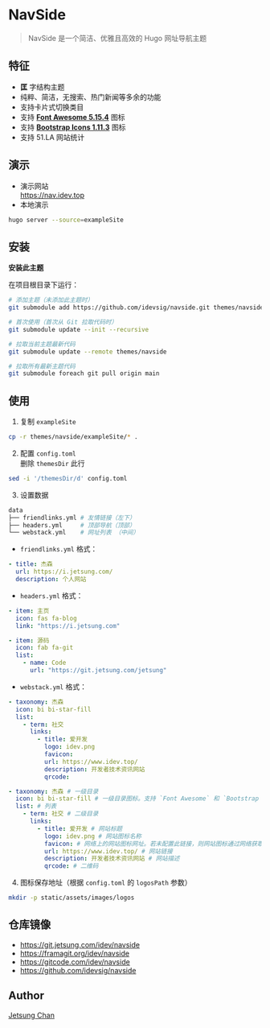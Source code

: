 # NavSide

> NavSide 是一个简洁、优雅且高效的 Hugo 网址导航主题

## 特征

- **匡** 字结构主题
- 纯粹、简洁，无搜索、热门新闻等多余的功能
- 支持卡片式切换类目
- 支持 [**Font Awesome 5.15.4**](https://fontawesome.com/v5/search?ic=free) 图标
- 支持 [**Bootstrap Icons 1.11.3**](https://icons.getbootstrap.com/) 图标
- 支持 51.LA 网站统计

## 演示

- 演示网站   
  https://nav.idev.top
- 本地演示   
```sh
hugo server --source=exampleSite
```

## 安装

**安装此主题**

在项目根目录下运行：
```sh
# 添加主题（未添加此主题时）
git submodule add https://github.com/idevsig/navside.git themes/navside

# 首次使用（首次从 Git 拉取代码时）
git submodule update --init --recursive

# 拉取当前主题最新代码
git submodule update --remote themes/navside

# 拉取所有最新主题代码
git submodule foreach git pull origin main
```

## 使用

1. 复制 `exampleSite`   
```sh
cp -r themes/navside/exampleSite/* .
```

2. 配置 `config.toml`   
删除 `themesDir` 此行
```sh
sed -i '/themesDir/d' config.toml
```

3. 设置数据
```sh
data
├── friendlinks.yml # 友情链接（左下）
├── headers.yml     # 顶部导航（顶部）
└── webstack.yml    # 网址列表 （中间）
```

- `friendlinks.yml` 格式：
```yaml
- title: 杰森
  url: https://i.jetsung.com/
  description: 个人网站    
```

- `headers.yml` 格式：
```yaml
- item: 主页
  icon: fas fa-blog
  link: "https://i.jetsung.com"

- item: 源码
  icon: fab fa-git
  list:
    - name: Code
      url: "https://git.jetsung.com/jetsung"
```

- `webstack.yml` 格式：
```yaml
- taxonomy: 杰森
  icon: bi bi-star-fill
  list:
    - term: 社交
      links:
        - title: 爱开发
          logo: idev.png
          favicon:
          url: https://www.idev.top/
          description: 开发者技术资讯网站
          qrcode:

- taxonomy: 杰森 # 一级目录
  icon: bi bi-star-fill # 一级目录图标。支持 `Font Awesome` 和 `Bootstrap Icons` 图标
  list: # 列表
    - term: 社交 # 二级目录
      links: 
        - title: 爱开发 # 网站标题
          logo: idev.png # 网站图标名称
          favicon: # 网络上的网站图标网址。若未配置此链接，则网站图标通过网络获取，通过 .deploy.sh 拉取
          url: https://www.idev.top/ # 网站链接
          description: 开发者技术资讯网站 # 网站描述
          qrcode: # 二维码
```

4. 图标保存地址（根据 `config.toml` 的 `logosPath` 参数）
```sh
mkdir -p static/assets/images/logos
```

## 仓库镜像

- https://git.jetsung.com/idev/navside
- https://framagit.org/idev/navside
- https://gitcode.com/idev/navside
- https://github.com/idevsig/navside

## Author

[Jetsung Chan](https://i.jetsung.com)
